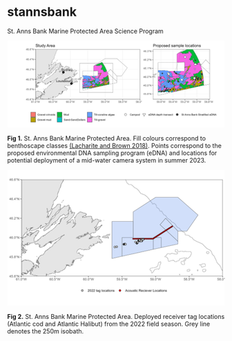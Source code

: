 # stannsbank
St. Anns Bank Marine Protected Area Science Program

![](output/2023_mission/sab_survey_design_2024-26.png)

__Fig 1.__ St. Anns Bank Marine Protected Area. Fill colours correspond to benthoscape classes [(Lacharite and Brown 2018)](https://onlinelibrary.wiley.com/doi/full/10.1002/aqc.3074). Points correspond to the proposed environmental DNA sampling program (eDNA) and locations for potential deployment of a mid-water camera system in summer 2023. 

![](output/Acoustic/reciever_tag_locations.png)

__Fig 2.__ St. Anns Bank Marine Protected Area. Deployed receiver tag locations (Atlantic cod and Atlantic Halibut) from the 2022 field season. Grey line denotes the 250m isobath.